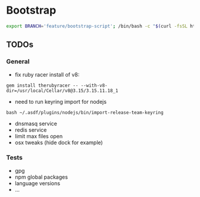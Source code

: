# Bootstrap

```bash
export BRANCH='feature/bootstrap-script'; /bin/bash -c "$(curl -fsSL https://raw.githubusercontent.com/mvgijssel/setup/$BRANCH/dotfiles/bootstrap.sh)"
```

## TODOs

### General

- fix ruby racer install of v8:
```shell
gem install therubyracer -- --with-v8-dir=/usr/local/Cellar/v8@3.15/3.15.11.18_1
```

- need to run keyring import for nodejs 
```shell
bash ~/.asdf/plugins/nodejs/bin/import-release-team-keyring
```

- dnsmasq service
- redis service
- limit max files open
- osx tweaks (hide dock for example)

### Tests

- gpg
- npm global packages
- language versions
- ...

